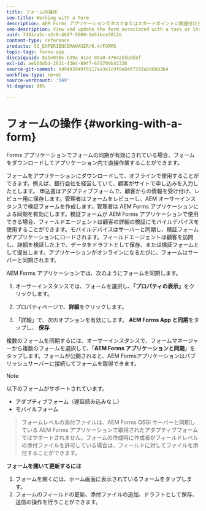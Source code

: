 ```yaml
---
title: フォームの操作
seo-title: Working with a Form
description: AEM Forms アプリケーションでタスクまたはスタートポイントに関連付けられているフォームを表示および更新する
seo-description: View and update the form associated with a task or Startpoint in the AEM Forms app
uuid: 7481ca5c-a2c0-4697-9008-1e51bce2012e
content-type: reference
products: SG_EXPERIENCEMANAGER/6.4/FORMS
topic-tags: forms-app
discoiquuid: 8a5e038e-b39a-41de-88a0-47642e5bd5bf
exl-id: ae565dbd-2631-4364-89f7-675700b43320
source-git-commit: bd94d3949f0117aa3e1c9f0e84f7293a5d6b03b4
workflow-type: tm+mt
source-wordcount: '349'
ht-degree: 86%

---
```


# フォームの操作 {#working-with-a-form}

Forms アプリケーションでフォームの同期が有効にされている場合、フォームをダウンロードしてアプリケーション内で直接作業することができます。

フォームをアプリケーションにダウンロードして、オフラインで使用することができます。例えば、銀行会社を経営していて、顧客がサイトで申し込みを入力したとします。 申込書はアダプティブフォームで、顧客からの情報を受け付け、レビュー用に保存します。管理者はフォームをレビューし、AEM オーサーインスタンスで検証フォームを作成します。管理者は AEM Forms アプリケーションによる同期を有効にします。検証フォームが AEM Forms アプリケーションで使用できる場合、フィールドエージェントは顧客の詳細の検証にモバイルデバイスを使用することができます。モバイルデバイスはサーバーと同期し、検証フォームがアプリケーションにロードされます。フィールドエージェントは顧客を訪問し、詳細を検証した上で、データをドラフトとして保存、または検証フォームとして提出します。アプリケーションがオンラインになるたびに、フォームはサーバーと同期されます。

AEM Forms アプリケーションでは、次のようにフォームを同期します。

1. オーサーインスタンスでは、フォームを選択し、**「プロパティの表示」**&#x200B;をクリックします。

1. プロパティページで、**詳細**&#x200B;をクリックします。
1. 「詳細」で、次のオプションを有効にします。 **AEM Forms App と同期**&#x200B;をタップし、 **保存**.

複数のフォームを同期するには、オーサーインスタンスで、フォームマネージャーから複数のフォームを選択して、「**AEM Forms アプリケーションと同期**」をタップします。フォームが公開されると、AEM Formsアプリケーションはパブリッシュサーバーに接続してフォームを取得できます。

>[!NOTE]
>
>以下のフォームがサポートされています。
>
>* アダプティブフォーム（遅延読み込みなし）
>* モバイルフォーム

>
>フォームレベルの添付ファイルは、AEM Forms OSGi サーバーと同期している AEM Forms アプリケーションで取得されたアダプティブフォームではサポートされません。フォームの作成時に作成者がフィールドレベルの添付ファイルを許可している場合は、フィールドに対してファイルを添付することができます。

**フォームを開いて更新するには**

1. フォームを開くには、ホーム画面に表示されているフォームをタップします。
1. フォームのフィールドの更新、添付ファイルの追加、ドラフトとして保存、送信の操作を行うことができます。
